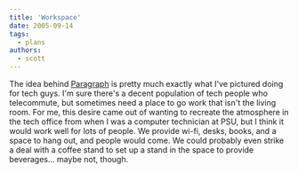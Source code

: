 ```yaml
---
title: 'Workspace'
date: 2005-09-14
tags:
  - plans
authors:
  - scott
---
```


The idea behind [Paragraph](http://www.paragraphny.com/) is pretty much exactly what I've pictured doing for tech guys. I'm sure there's a decent population of tech people who telecommute, but sometimes need a place to go work that isn't the living room. For me, this desire came out of wanting to recreate the atmosphere in the tech office from when I was a computer technician at PSU, but I think it would work well for lots of people. We provide wi-fi, desks, books, and a space to hang out, and people would come. We could probably even strike a deal with a coffee stand to set up a stand in the space to provide beverages... maybe not, though.
